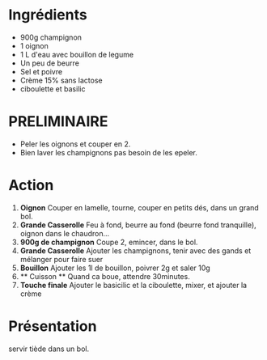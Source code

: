 # Ingrédients

- 900g champignon
- 1 oignon
- 1 L d'eau avec bouillon de legume
- Un peu de beurre
- Sel et poivre
- Crème 15% sans lactose
- ciboulette et basilic

# PRELIMINAIRE

- Peler les oignons et couper en 2.
- Bien laver les champignons pas besoin de les epeler.

# Action

1. **Oignon**
   Couper en lamelle, tourne, couper en petits dés, dans un grand bol.
2. **Grande Casserolle**
   Feu à fond, beurre au fond (beurre fond tranquille), oignon dans le chaudron...
3. **900g de champignon**
   Coupe 2, emincer, dans le bol.
4. **Grande Casserolle**
   Ajouter les champignons, tenir avec des gands et mélanger pour faire suer
5. **Bouillon**
   Ajouter les 1l de bouillon, poivrer 2g et saler 10g
6. ** Cuisson **
   Quand ca boue, attendre 30minutes.
7. **Touche finale**
   Ajouter le basicilic et la ciboulette, mixer, et ajouter la crème

# Présentation

servir tiède dans un bol.
